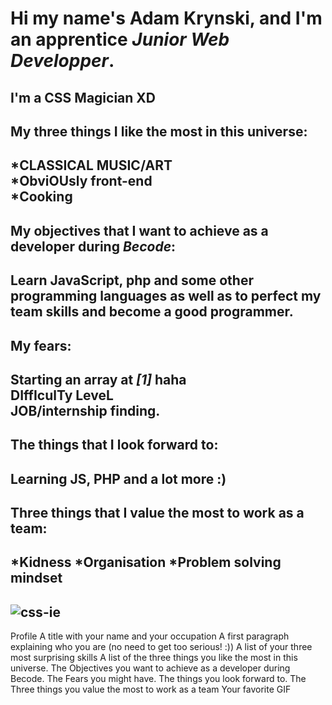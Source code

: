 # Hi my name's Adam Krynski, and I'm an apprentice <i>Junior Web Developper</i>.
## I'm a CSS Magician XD
## My <b>three</b> things I like the most in this universe:
## *CLASSICAL MUSIC/ART <br> *ObviOUsly front-end <br> *Cooking
## My objectives that I want to achieve as a developer during <b><i>Becode</b></i>:
## Learn JavaScript, php and some other programming languages as well as to perfect my team skills and become a good programmer.
## My fears:
## Starting an array at <b><i>[1]</b></i> haha <br> DIffIculTy LeveL <br> JOB/internship finding.
## The things that I look forward to:
## Learning JS, PHP  and a lot more :)
## Three things that I value the most to work as a team:
## *Kidness *Organisation *Problem solving mindset
## ![css-ie](https://media.tenor.com/rf88Pwf2KcsAAAAC/css-ie.gif)
Profile
A title with your name and your occupation
A first paragraph explaining who you are (no need to get too serious! :))
A list of your three most surprising skills
A list of the three things you like the most in this universe.
The Objectives you want to achieve as a developer during Becode.
The Fears you might have.
The things you look forward to.
The Three things you value the most to work as a team
Your favorite GIF
